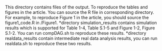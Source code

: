 <!-- Please replace the contents of this file with relevant instructions for your repository or remove this file entirely.

This directory would generally contain results of simulations or real data analyses. Also, intermediate output files might be placed here, cached to avoid having to rerun computationally-intensive steps of the workflow.  -->

This directory contains files of the output. To reproduce the tables and figures in the article. You can source the R file in corresponding directory. For example, to reproduce Figure 1 in the article, you should source the figure1_code.R in /Figure1.
*directory simulation_results contains simulation results which is supported for Table 1-4, Table S.1-5 and Figure 1-2, Figure S.1-2. You can run compDAG.sh to reproduce these results.
*directory realdata_results contain intermediate real data analysis results, you can run realdata.sh to reproduce these two results.
